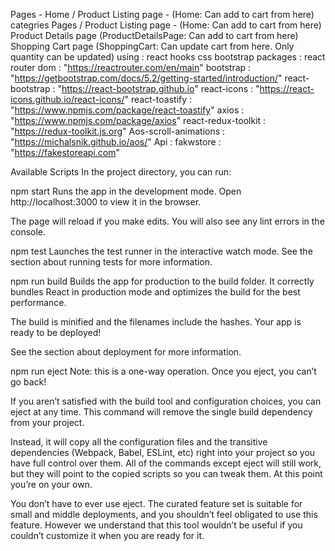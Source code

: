 Pages -
Home / Product Listing page - (Home: Can add to cart from here)
categries Pages  / Product Listing page - (Home: Can add to cart from here)
Product Details page (ProductDetailsPage: Can add to cart from here)
Shopping Cart page (ShoppingCart: Can update cart from here. Only quantity can be updated)
using : 
react hooks
css
bootstrap
packages : 
react router dom :
"https://reactrouter.com/en/main"
bootstrap :
"https://getbootstrap.com/docs/5.2/getting-started/introduction/"
react-bootstrap :
"https://react-bootstrap.github.io"
react-icons :
"https://react-icons.github.io/react-icons/"
react-toastify :
"https://www.npmjs.com/package/react-toastify"
axios :
"https://www.npmjs.com/package/axios"
react-redux-toolkit :
"https://redux-toolkit.js.org"
Aos-scroll-animations :
"https://michalsnik.github.io/aos/"
Api : 
fakwstore :
"https://fakestoreapi.com"

Available Scripts
In the project directory, you can run:

npm start
Runs the app in the development mode.
Open http://localhost:3000 to view it in the browser.

The page will reload if you make edits.
You will also see any lint errors in the console.

npm test
Launches the test runner in the interactive watch mode.
See the section about running tests for more information.

npm run build
Builds the app for production to the build folder.
It correctly bundles React in production mode and optimizes the build for the best performance.

The build is minified and the filenames include the hashes.
Your app is ready to be deployed!

See the section about deployment for more information.

npm run eject
Note: this is a one-way operation. Once you eject, you can’t go back!

If you aren’t satisfied with the build tool and configuration choices, you can eject at any time. This command will remove the single build dependency from your project.

Instead, it will copy all the configuration files and the transitive dependencies (Webpack, Babel, ESLint, etc) right into your project so you have full control over them. All of the commands except eject will still work, but they will point to the copied scripts so you can tweak them. At this point you’re on your own.

You don’t have to ever use eject. The curated feature set is suitable for small and middle deployments, and you shouldn’t feel obligated to use this feature. However we understand that this tool wouldn’t be useful if you couldn’t customize it when you are ready for it.
